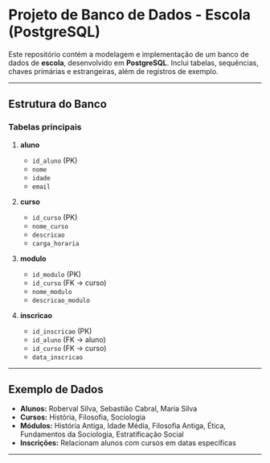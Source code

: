 # Projeto de Banco de Dados - Escola (PostgreSQL)

Este repositório contém a modelagem e implementação de um banco de dados de **escola**, desenvolvido em **PostgreSQL**. Inclui tabelas, sequências, chaves primárias e estrangeiras, além de registros de exemplo.

---

## Estrutura do Banco

### Tabelas principais

1. **aluno**
   - `id_aluno` (PK)
   - `nome`
   - `idade`
   - `email`
   
2. **curso**
   - `id_curso` (PK)
   - `nome_curso`
   - `descricao`
   - `carga_horaria`
   
3. **modulo**
   - `id_modulo` (PK)
   - `id_curso` (FK → curso)
   - `nome_modulo`
   - `descricao_modulo`
   
4. **inscricao**
   - `id_inscricao` (PK)
   - `id_aluno` (FK → aluno)
   - `id_curso` (FK → curso)
   - `data_inscricao`

---

## Exemplo de Dados

- **Alunos:** Roberval Silva, Sebastião Cabral, Maria Silva  
- **Cursos:** História, Filosofia, Sociologia  
- **Módulos:** História Antiga, Idade Média, Filosofia Antiga, Ética, Fundamentos da Sociologia, Estratificação Social  
- **Inscrições:** Relacionam alunos com cursos em datas específicas  

---
